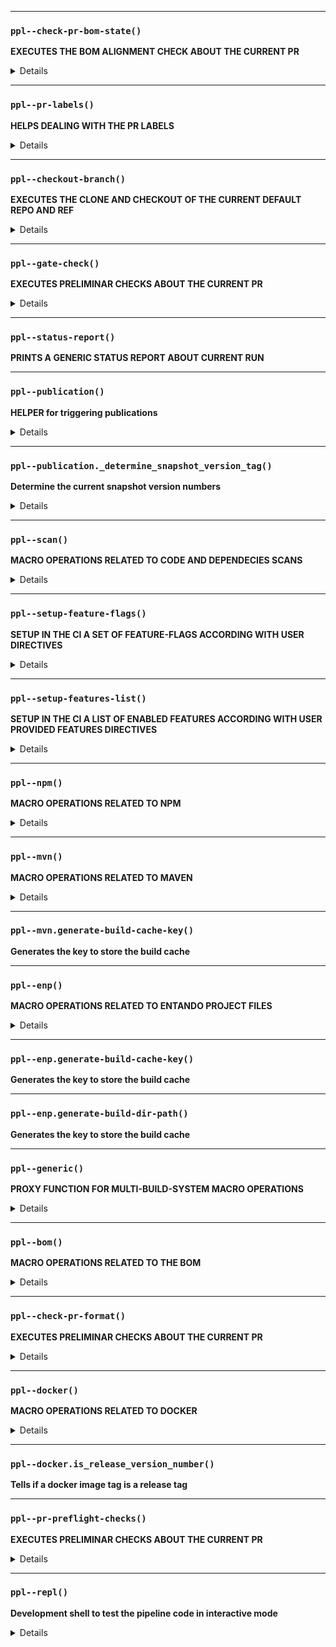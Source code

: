 
---

### `ppl--check-pr-bom-state()`

**EXECUTES THE BOM ALIGNMENT CHECK ABOUT THE CURRENT PR**

<details>

```
 Business Rules:
 - The PR bom should be aligned with the latest published BOM
```

</details>


---

### `ppl--pr-labels()`

**HELPS DEALING WITH THE PR LABELS**

<details>

```
 Params:
 $1: the action to perform (add,remove)
 $2: the label to add or delete

 Actions:
 - add {label}
 - remove {label}
```

</details>


---

### `ppl--checkout-branch()`

**EXECUTES THE CLONE AND CHECKOUT OF THE CURRENT DEFAULT REPO AND REF**

<details>

```
 Special Options:
 --token:  Overrides the default CI token. Can be useful to be able to push from the cloned repo.
```

</details>


---

### `ppl--gate-check()`

**EXECUTES PRELIMINAR CHECKS ABOUT THE CURRENT PR**

<details>

```
 Business Rules:
 - The PR title must match the given format rules

 Params:
 $1: the label to check
```

</details>


---

### `ppl--status-report()`

**PRINTS A GENERIC STATUS REPORT ABOUT CURRENT RUN**


---

### `ppl--publication()`

**HELPER for triggering publications**

<details>

```
 Params:
 $1: the release action to apply

 Actions:
 - tag-git-version:         applies the snapshot tag to the current commit
 - tag-git-pseudo-version:  applies a tag similar to the snapshot tag but that doesn't triggers workflows
```

</details>


---

### `ppl--publication._determine_snapshot_version_tag()`

**Determine the current snapshot version numbers**

<details>

```
 Supported Conditions:
 - On a PR creation/update commit
 - On a PR merge commit
```

</details>


---

### `ppl--scan()`

**MACRO OPERATIONS RELATED TO CODE AND DEPENDECIES SCANS**

<details>

```
 Params:
 $1: action to apply

 Actions:
 - snyk:   runs a snyk based scan of the current project

 Env vars:
 - ENTANDO_OPT_SNYK_ORG                the project organization under the snyk cloud service
 - ENTANDO_OPT_SNYK_PRJ                the project name under the snyk cloud service
 - ENTANDO_OPT_SNYK_SCAN_BASE_IMAGES   if true activates the scan of the base images in container scans
```

</details>


---

### `ppl--setup-feature-flags()`

**SETUP IN THE CI A SET OF FEATURE-FLAGS ACCORDING WITH USER DIRECTIVES**

<details>

```
 The funtion takes the features to check as parametes and the directives from the environment

 Params:
 $*: a list of features to check

 @see _ppl_get_feature_action for details
```

</details>


---

### `ppl--setup-features-list()`

**SETUP IN THE CI A LIST OF ENABLED FEATURES ACCORDING WITH USER PROVIDED FEATURES DIRECTIVES**

<details>

```
 @see _ppl_get_feature_action for details

 Options
 -p prefix mode

 Normal Params:
 $1: a list of features to check

 Prefix mode params:
 $1: prefix used to filter ENTANDO_OPT_GLOBAL_FEATURES and ENTANDO_OPT_FEATURES
```

</details>


---

### `ppl--npm()`

**MACRO OPERATIONS RELATED TO NPM**

<details>

```
 Params:
 $1: action to apply

 Actions:
 - FULL-BUILD           Executes a full and clean npm build in full respect of the lock file (which in fact is required)
                        Options for FULL-BUILD:
                          -public-url                    the path on which app-builder is exposed (default: /app-builder)
                          --domain                        the path of the main application (default: /entando-de-app)
                          --admin-console-integration     flag for the admin console integration enabling (default: false)
 - PUBLISH              Prepares the repo for publication by setting on it the proper version number
 - MTX-NPM-SCAN-{type}  Runs a type of npm scan (LINT, SASS-LINT, COVERAGE)
```

</details>


---

### `ppl--mvn()`

**MACRO OPERATIONS RELATED TO MAVEN**

<details>

```
 Params:
 $1: action to apply

 Actions:
 - FULL-BUILD        executes a full and clean npm build+test
 - PUBLISH           publishes the maven artifact for development
                     in the process, sets on it the proper version number and rebuilds the artifact
 - GA-PUBLICATION    publishes the maven artifact for general availability
                     doesn't alter the sources like PUBLISH
 - MTX-MVN-SCAN-SONAR          Executes a full sonar scan, including the coverage report
 - MTX-MVN-SCAN-OWASP          Executes a full owasp scan
 - MTX-MVN-POST-DEPLOYMENT-TESTS  Executes the tests designed to run on a preview environment
```

</details>


---

### `ppl--mvn.generate-build-cache-key()`

**Generates the key to store the build cache**


---

### `ppl--enp()`

**MACRO OPERATIONS RELATED TO ENTANDO PROJECT FILES**

<details>

```
 Params:
 $1: action to apply

 Actions:
 - FULL-BUILD        executes a full and clean npm build+test
 - PUBLISH           executes a publication
```

</details>


---

### `ppl--enp.generate-build-cache-key()`

**Generates the key to store the build cache**


---

### `ppl--enp.generate-build-dir-path()`

**Generates the key to store the build cache**


---

### `ppl--generic()`

**PROXY FUNCTION FOR MULTI-BUILD-SYSTEM MACRO OPERATIONS**

<details>

```
 Params:
 $1: action to apply

 Actions:
  - FULL-BUILD   see equivalent on ppl--mvn|ppl--npm
  - PUBLISH      see equivalent on ppl--mvn|ppl--npm
  - MTX-MVN-SCAN-*   see equivalent on ppl--npm
  - MTX-NPM-SCAN-*   see equivalent on ppl--npm
  - MTX-SCAN-SNYK    runs a snyk scan (see ppl--scan)
  - GENERATE-BUILD-CACHE-KEY generate the key to store the build cache
  - GENERATE-BUILD-TARGET-DIR generates statement to set the target dir
```

</details>


---

### `ppl--bom()`

**MACRO OPERATIONS RELATED TO THE BOM**

<details>

```
 Params:
 $1: action to apply

 Actions:
 - update-bom    if the projects belong to a bom automatically updates the bom when a new project version is generated

 Requires:
 - maven projects
 - ENTANDO_OPT_REPO_BOM_URL
 - ENTANDO_OPT_REPO_BOM_MAIN_BRANCH
```

</details>


---

### `ppl--check-pr-format()`

**EXECUTES PRELIMINAR CHECKS ABOUT THE CURRENT PR**

<details>

```
 Business Rules:
 - The PR title must match the given format rules

 Params:
 $1: the format rules to respect or nothing for the default
```

</details>


---

### `ppl--docker()`

**MACRO OPERATIONS RELATED TO DOCKER**

<details>

```
 Params:
 $1: action to apply

 Actions
 - publish:  Builds one or more artifacts, image and pushes it to the image regitry.
             Mandatory Vars:
              - ENTANDO_OPT_DOCKER_ORG
              - ENTANDO_OPT_DOCKER_USERNAME
              - ENTANDO_OPT_DOCKER_PASSWORD
```

</details>


---

### `ppl--docker.is_release_version_number()`

**Tells if a docker image tag is a release tag**


---

### `ppl--pr-preflight-checks()`

**EXECUTES PRELIMINAR CHECKS ABOUT THE CURRENT PR**

<details>

```
 > Checks the format of the PR title:
 > Checks the format of the project version number on PR
 > Checks that the development PR is compatible with the current mainline version (optional via ENTANDO_OPT_MAINLINE)
 > Runs optional custom check (user provided script "custom-pr-check.sh")
```

</details>


---

### `ppl--repl()`

**Development shell to test the pipeline code in interactive mode**

<details>

```
 > It generates a temporary area where the current project is git-cloned
 > It can access almost all the internal function and global variables

 Please note these two helpers:

 - @r    command prefix (@r ppl-...) to prevent the called function to unexpectedly close the repl session
 - @rr   command to reload the scripts if you made some change to the code
```

</details>

